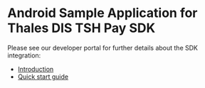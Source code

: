 # Android Sample Application for Thales DIS TSH Pay SDK

Please see our developer portal for further details about the SDK integration:
* [Introduction](https://developer.dbp.thalescloud.io/docs/tsh-hce-android/)
* [Quick start guide](https://developer.dbp.thalescloud.io/docs/tsh-hce-android/4c26a3bda35bf-introduction)